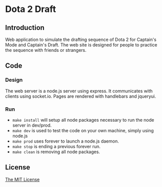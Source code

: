 Dota 2 Draft
==============

## Introduction
Web application to simulate the drafting sequence of Dota 2 for Captain's Mode and Captain's Draft. The web site is designed for people to practice the sequence with friends or strangers.

## Code

### Design
The web server is a node.js server using express. It communicates with clients using socket.io. Pages are rendered with handlebars and jqueryui.

### Run
* `make install` will setup all node packages necessary to run the node server in dev/prod.
* `make dev` is used to test the code on your own machine, simply using node.js
* `make prod` uses forever to launch a node.js daemon.
* `make stop` is ending a previous forever run.
* `make clean` is removing all node packages.

## License
[The MIT License](http://opensource.org/licenses/MIT)
